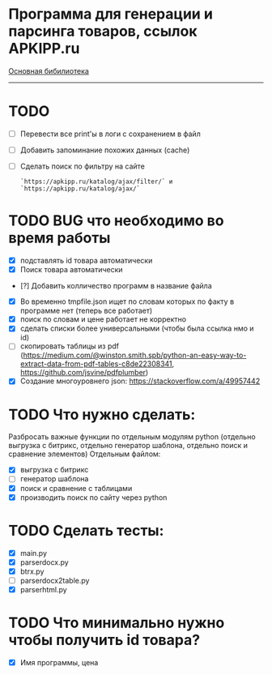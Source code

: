 # Программа для генерации и парсинга товаров, ссылок APKIPP.ru

[Основная бибилиотека](docs/MainReadme.md)

---

# TODO
- [ ] Перевести все print'ы в логи с сохранением в файл
- [ ] Добавить запоминание похожих данных (cache)

- [ ] Сделать поиск по фильтру на сайте

      `https://apkipp.ru/katalog/ajax/filter/` и  `https://apkipp.ru/katalog/ajax/`

# TODO BUG что необходимо во время работы
- [x] подставлять id товара автоматически
- [x] Поиск товара автоматически
- [?] Добавить колличество программ в название файла
- [x] Во временно tmpfile.json ищет по словам которых по факту в программе нет (теперь все работает)
- [x] поиск по словам и цене работает не корректно
- [x] сделать списки более универсальными (чтобы была ссылка нмо и id)
- [ ] скопировать таблицы из pdf (https://medium.com/@winston.smith.spb/python-an-easy-way-to-extract-data-from-pdf-tables-c8de22308341, https://github.com/jsvine/pdfplumber)
- [x] Создание многоуровнего json: https://stackoverflow.com/a/49957442

# TODO Что нужно сделать:

Разбросать важные функции по отдельным модулям python (отдельно выгрузка с битрикс, отдельно генератор шаблона, отдельно поиск и сравнение элементов)
Отдельным файлом:

- [x] выгрузка с битрикс
- [ ] генератор шаблона
- [x] поиск и сравнение c таблицами
- [x] производить поиск по сайту через python

# TODO Сделать тесты:
- [x] main.py
- [x] parserdocx.py
- [x] btrx.py
- [ ] parserdocx2table.py
- [x] parserhtml.py

# TODO Что минимально нужно чтобы получить id товара?
- [x] Имя программы, цена